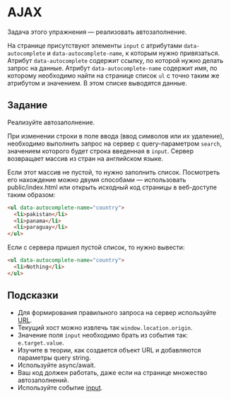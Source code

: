 # AJAX

Задача этого упражнения — реализовать автозаполнение.

На странице присутствуют элементы `input` с атрибутами `data-autocomplete` и `data-autocomplete-name`, к которым нужно привязаться. Атрибут `data-autocomplete` содержит ссылку, по которой нужно делать запрос на данные. Атрибут `data-autocomplete-name` содержит имя, по которому необходимо найти на странице список `ul` с точно таким же атрибутом и значением. В этом списке выводятся данные.

## Задание

Реализуйте автозаполнение.

При изменении строки в поле ввода (ввод символов или их удаление), необходимо выполнить запрос на сервер с query-параметром `search`, значением которого будет строка введенная в `input`. Сервер возвращает массив из стран на английском языке.

Если этот массив не пустой, то нужно заполнить список. Посмотреть его нахождение можно двумя способами — использовать public/index.html или открыть исходный код страницы в веб-доступе таким образом:

```html
<ul data-autocomplete-name="country">
  <li>pakistan</li>
  <li>panama</li>
  <li>paraguay</li>
</ul>
```

Если с сервера пришел пустой список, то нужно вывести:

```html
<ul data-autocomplete-name="country">
  <li>Nothing</li>
</ul>
```

## Подсказки

- Для формирования правильного запроса на сервер используйте [URL](https://nodejs.org/api/url.html#url_url_strings_and_url_objects).
- Текущий хост можно извлечь так `window.location.origin`.
- Значение поля `input` необходимо брать из события так: `e.target.value`.
- Изучите в теории, как создается объект URL и добавляются параметры query string.
- Используйте async/await.
- Ваш код должен работать, даже если на странице множество автозаполнений.
- Используйте событие [input](https://developer.mozilla.org/en-US/docs/Web/Events/input).